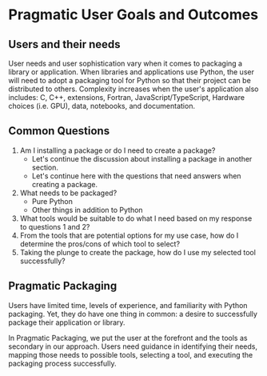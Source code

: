 # Pragmatic User Goals and Outcomes

## Users and their needs

User needs and user sophistication vary when it comes to packaging a library or application.
When libraries and applications use Python, the user will need to adopt a packaging tool for Python so that their project can be distributed to others.
Complexity increases when the user's application also includes: C, C++, extensions, Fortran, JavaScript/TypeScript, Hardware choices (i.e. GPU), data, notebooks, and documentation.

Common Questions
----------------
1. Am I installing a package or do I need to create a package?
    - Let's continue the discussion about installing a package in another section.
    - Let's continue here with the questions that need answers when creating a package.
2. What needs to be packaged?
    - Pure Python
    - Other things in addition to Python
3. What tools would be suitable to do what I need based on my response to questions 1 and 2?
4. From the tools that are potential options for my use case, how do I determine the pros/cons of which tool to select?
5. Taking the plunge to create the package, how do I use my selected tool successfully?


## Pragmatic Packaging

Users have limited time, levels of experience, and familiarity with Python packaging.
Yet, they do have one thing in common: a desire to successfully package their application or library.

In Pragmatic Packaging, we put the user at the forefront and the tools as secondary in our approach.
Users need guidance in identifying their needs, mapping those needs to possible tools, selecting a tool, and executing the packaging process successfully.
